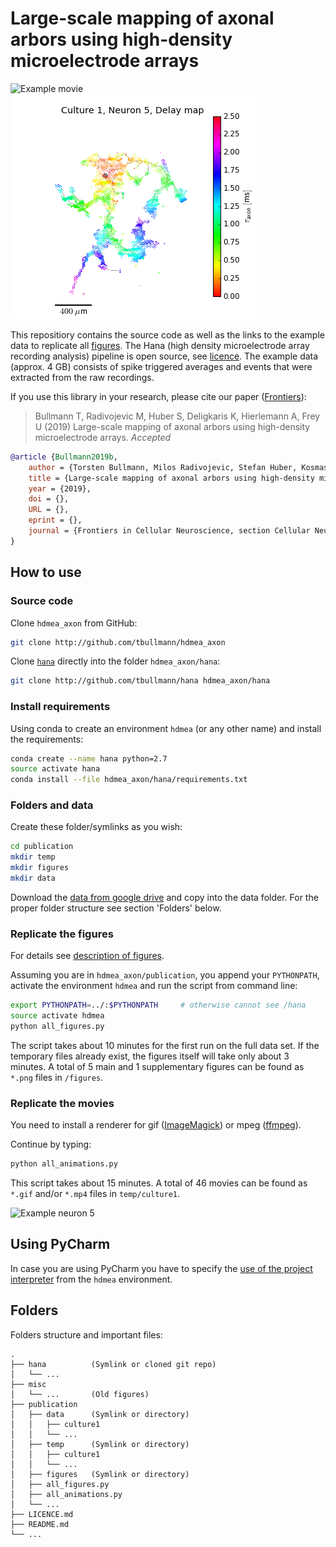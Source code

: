 # Large-scale mapping of axonal arbors using high-density microelectrode arrays

![Example movie ](neuron5.gif) ![Example axon](neuron5.png)

This repositiory contains the source code as well as the links to the example data to replicate all [figures](publication2/README.md). 
The Hana (high density microelectrode array recording analysis) pipeline is open source, see [licence](LICENCE.md).
The example data (approx. 4 GB) consists of spike triggered averages and events that were extracted from the raw recordings.  

If you use this library in your research, please cite our paper ([Frontiers](???)):

> Bullmann T, Radivojevic M, Huber S, Deligkaris K, Hierlemann A, Frey U (2019) Large-scale mapping of axonal arbors using high-density microelectrode arrays. _Accepted_

```bib
@article {Bullmann2019b,
	author = {Torsten Bullmann, Milos Radivojevic, Stefan Huber, Kosmas Deligkaris, Andreas Reinhold Hierlemann, Urs Frey},
	title = {Large-scale mapping of axonal arbors using high-density microelectrode arrays},
	year = {2019},
	doi = {},
	URL = {},
	eprint = {},
	journal = {Frontiers in Cellular Neuroscience, section Cellular Neurophysiology}
}
```


## How to use

### Source code

Clone ```hdmea_axon``` from GitHub:

```bash
git clone http://github.com/tbullmann/hdmea_axon
```

Clone [```hana```](http://github.com/tbullmann/hana) directly into the folder ```hdmea_axon/hana```:

```bash
git clone http://github.com/tbullmann/hana hdmea_axon/hana
```

### Install requirements

Using conda to create an environment ```hdmea``` (or any other name) and install the requirements:
```bash
conda create --name hana python=2.7
source activate hana
conda install --file hdmea_axon/hana/requirements.txt
```

### Folders and data

Create these folder/symlinks as you wish:
```bash
cd publication
mkdir temp 
mkdir figures
mkdir data
```

Download the [data from google drive](???) and copy into the data folder. For the proper folder structure see section 'Folders' below.

### Replicate the figures

For details see [description of figures](publication/README.md).

Assuming you are in ```hdmea_axon/publication```, you append your ```PYTHONPATH```, activate the environment ```hdmea``` and run the script from command line:
```bash
export PYTHONPATH=../:$PYTHONPATH     # otherwise cannot see /hana
source activate hdmea 
python all_figures.py 
```
The script takes about 10 minutes for the first run on the full data set.
If the temporary files already exist, the figures itself will take only about 3 minutes.
A total of 5 main and 1 supplementary figures can be found as ```*.png``` files in ```/figures```.

### Replicate the movies

You need to install a renderer for gif ([ImageMagick](https://www.imagemagick.org/script/download.php)) or mpeg ([ffmpeg](https://ffmpeg.org/download.html)). 

Continue by typing:
```bash
python all_animations.py
```
This script takes about 15 minutes. A total of 46 movies can be found as ```*.gif``` and/or ```*.mp4``` files in ```temp/culture1```.

![Example neuron 5](neuron5.gif)


## Using PyCharm

In case you are using PyCharm you have to specify the [use of the project interpreter](hdmea_env_in_pycharm.jpg) from the ```hdmea``` environment.

## Folders
Folders structure and important files:
```
.
├── hana          (Symlink or cloned git repo)
│   └── ...
├── misc           
│   └── ...       (Old figures)
├── publication
│   ├── data      (Symlink or directory)
│   │   ├── culture1  
│   │   └── ...
│   ├── temp      (Symlink or directory)
│   │   ├── culture1  
│   │   └── ...
│   ├── figures   (Symlink or directory)
│   ├── all_figures.py
│   ├── all_animations.py
│   └── ...
├── LICENCE.md
├── README.md
└── ...
```
